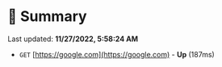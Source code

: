 # 📖 Summary
Last updated: **11/27/2022, 5:58:24 AM**

- `GET` [https://google.com](https://google.com) - **Up** (187ms)
